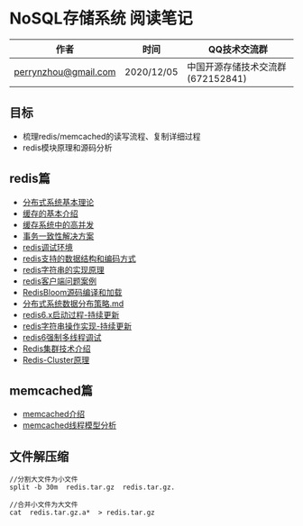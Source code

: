 # NoSQL存储系统 阅读笔记

| 作者 | 时间 |QQ技术交流群 |
| ------ | ------ |------ |
| perrynzhou@gmail.com |2020/12/05 |中国开源存储技术交流群(672152841) |


## 目标

- 梳理redis/memcached的读写流程、复制详细过程
- redis模块原理和源码分析


## redis篇
- [分布式系统基本理论](./document/redis/分布式系统基本理论.md)
- [缓存的基本介绍](./document/redis/缓存的基本介绍.md)
- [缓存系统中的高并发](./document/redis/缓存系统中的高并发.md)
- [事务一致性解决方案](./document/redis/2020-11-04-事务一致性解决方案.md)
- [redis调试环境](./document/redis/redis源码调试环境.md)
- [redis支持的数据结构和编码方式](./document/redis/redis支持的几种数据结构和编码方式.md)
- [redis字符串的实现原理](./document/redis/redis字符串的实现原理.md)
- [redis客户端问题案例](./document/redis/Redis客户端问题案例.md)
- [RedisBloom源码编译和加载](./document/redis/2020-11-11-redisbloom源码编译和加载.md)
- [分布式系统数据分布策略.md](./document/redis/2020-11-24-分布式系统数据分布策略.md)
- [redis6.x启动过程-持续更新](./document/redis/redis6.x启动过程.md)
- [redis字符串操作实现-持续更新](./document/redis/2020-12-02-redis字符串操作实现.md)
- [redis6强制多线程调试](./document/redis/2020-12-04-Redis6强制多线程调试.md)
- [Redis集群技术介绍](./document/redis/2020-12-05-Redis集群技术介绍.md)
- [Redis-Cluster原理](./document/redis/2020-12-07-Redis-Cluster原理.md)





## memcached篇
- [memcached介绍](./document/memcached/memcached基本介绍.md)
- [memcached线程模型分析](./document/memcached/memcached线程模型分析.md)
  


## 文件解压缩

```
//分割大文件为小文件
split -b 30m  redis.tar.gz  redis.tar.gz.  

//合并小文件为大文件
cat  redis.tar.gz.a*  > redis.tar.gz
```